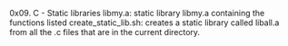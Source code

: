 0x09. C - Static libraries
libmy.a: static library libmy.a containing the functions listed
create_static_lib.sh: creates a static library called liball.a from all the .c files that are in the current directory.
